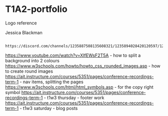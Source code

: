 # T1A2-portfolio

Logo reference 

   <div class="panel">
            </div>
        <div class="logo">
            <p>
                <span>Jessica</span>
                <span>Blackman</span>
            </p>

            https://discord.com/channels/1235887508135608321/1235894028420120597/1241590584699912294


https://www.youtube.com/watch?v=XIfEWsF2T5A - how to split a background into 2 colours
https://www.w3schools.com/howto/howto_css_rounded_images.asp - how to create round images
https://ait.instructure.com/courses/5351/pages/conference-recordings-term-1 - nav items, splitting the pages 
https://www.w3schools.com/html/html_symbols.asp - for the copy right symbol
https://ait.instructure.com/courses/5351/pages/conference-recordings-term-1 - t1w3 thursday - footer work
https://ait.instructure.com/courses/5351/pages/conference-recordings-term-1 - t1w3 saturday - blog posts 